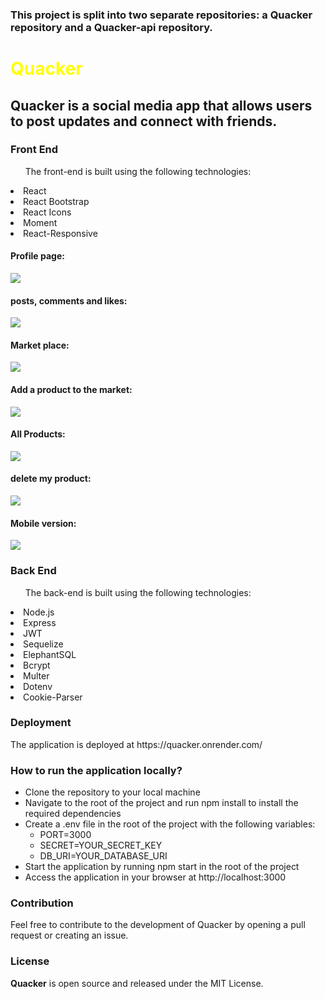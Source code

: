 <h3>This project is split into two separate repositories: a Quacker repository and a Quacker-api repository. </h3>
<h1 style="color: yellow">Quacker</h1>
<h2>Quacker is a social media app that allows users to post updates and connect with friends.</h2>

<h3>Front End</h3>
<ul>The front-end is built using the following technologies:</ul>

<li>React</li>
<li>React Bootstrap</li>
<li>React Icons</li>
<li>Moment</li>
<li>React-Responsive</li>
<h4> Profile page:</h4>
<img src="https://user-images.githubusercontent.com/94564835/216842700-a9f057d2-0c21-4f6c-918b-12712cd20048.png"/>
<h4> posts, comments and likes:</h4>
<img src="https://user-images.githubusercontent.com/94564835/216842809-f07667c1-dd8b-44b6-a8b5-bcfe6a4c24fb.png" />
<h4>Market place: </h4>
<img src="https://user-images.githubusercontent.com/94564835/216842993-f17a3d4f-6e55-40ce-8ca8-2d8005b776cb.png" />
<h4>Add a product to the market:</h4>
<img src="https://user-images.githubusercontent.com/94564835/216843134-3e877d81-e3aa-4b3f-a585-a5b180b83fcc.png"/>
<h4>All Products:</h4>
<img src="https://user-images.githubusercontent.com/94564835/216843165-afef8666-3916-4eca-a54b-bb62e3aa4f7e.png" />
<h4>delete my product:</h4>
<img src="https://user-images.githubusercontent.com/94564835/216843191-60cdfdfa-605f-4d6d-87f1-03b1fec687e8.png"/>
<h4>Mobile version:</h4>
<img src="https://user-images.githubusercontent.com/94564835/216843321-667ba92a-1898-4fd1-9b60-f739fc06f089.png"/>
<h3>Back End</h3>
<ul>The back-end is built using the following technologies:</ul>


<li>Node.js</li>
<li>Express</li>
<li>JWT</li>
<li>Sequelize</li>
<li>ElephantSQL</li>
<li>Bcrypt</li>
<li>Multer</li>
<li>Dotenv</li>
<li>Cookie-Parser</li>
<h3>Deployment</h3>
<p>The application is deployed at https://quacker.onrender.com/</p>

<h3>How to run the application locally?</h3>
<ul>
<li>Clone the repository to your local machine</li>
<li>Navigate to the root of the project and run npm install to install the required dependencies</li>
<li>Create a .env file in the root of the project with the following variables:
<ul>
<li>PORT=3000</li>
<li>SECRET=YOUR_SECRET_KEY</li>
<li>DB_URI=YOUR_DATABASE_URI</li>
</ul>

</li>
<li>Start the application by running npm start in the root of the project</li>
<li>Access the application in your browser at http://localhost:3000</li>
</ul>

<h3>Contribution</h3>
<p>Feel free to contribute to the development of Quacker by opening a pull request or creating an issue.</p>

<h3>License</h3>
<p><b>Quacker</b> is open source and released under the MIT License.</p>
